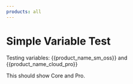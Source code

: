 ```yaml
---
products: all
---
```


# Simple Variable Test

Testing variables: {{product_name_sm_oss}} and {{product_name_cloud_pro}}

This should show Core and Pro.
